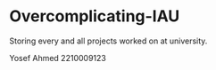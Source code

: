 # Overcomplicating-IAU
Storing every and all projects worked on at university.
 
Yosef Ahmed 2210009123
